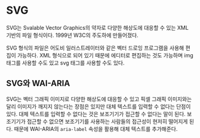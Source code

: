 # SVG

SVG는 Svalable Vector Graphics의 약자로 다양한 해상도에 대응할 수 있는 XML 기반의 파일 형식이다. 1999년 W3C의 주도하에 만들어졌다.

SVG 형식의 파일은 어도비 일러스트레이터와 같은 벡터 드로잉 프로그램을 사용해 편집이 가능하다. XML 형식으로 되어 있기 때문에 에디터로 편집하는 것도 가능하며 img 태그를 사용할 수도 있고 svg 태그를 사용할 수도 있다.



## SVG와 WAI-ARIA

SVG는 벡터 그래픽 이미지로 다양한 해상도에 대응할 수 있고 픽셀 그래픽 이미지와는 달리 이미지가 깨지지 않는다는 장점은 있지만 대체 텍스트를 입력할 수 없다는 단점이 있다. 대체 텍스트를 입력할 수 없다는 것은 보조기기가 접근할 수 없다는 말이 된다. 보조기기가 접근할 수 없으면 보조기기를 사용하는 사람들의 접근성이 현저히 떨어지게 된다. 때문에 WAI-ARIA의 `aria-label` 속성을 활용해 대체 텍스트를 추가해준다.